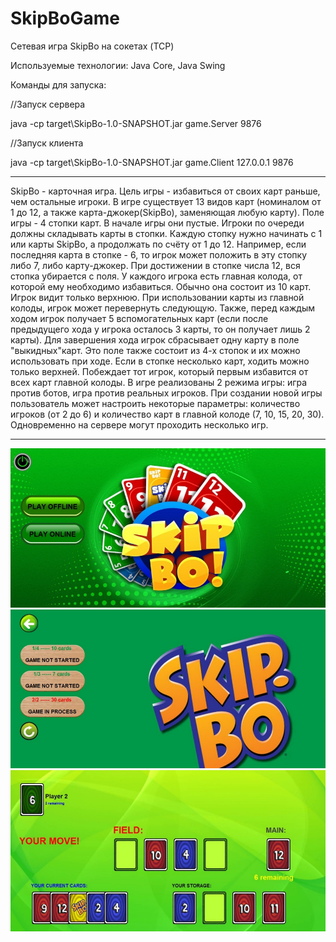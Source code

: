 # SkipBoGame
Сетевая игра SkipBo на сокетах (TCP)

Используемые технологии: Java Core, Java Swing

Команды для запуска:

//Запуск сервера

java -cp target\SkipBo-1.0-SNAPSHOT.jar game.Server 9876

//Запуск клиента

java -cp target\SkipBo-1.0-SNAPSHOT.jar game.Client 127.0.0.1 9876

-----------------------------------------------------------------------------------------------------------------------------------------------------------------------------
SkipBo - карточная игра. Цель игры - избавиться от своих карт раньше, чем остальные игроки. В игре существует 13 видов карт (номиналом от 1 до 12, а также карта-джокер(SkipBo), заменяющая любую карту).
Поле игры - 4 стопки карт. В начале игры они пустые. Игроки по очереди должны складывать карты в стопки. Каждую стопку нужно начинать с 1 или карты SkipBo, а продолжать по счёту от 1 до 12. Например, если последняя карта в стопке - 6, то игрок может положить в эту стопку либо 7, либо карту-джокер. При достижении в стопке числа 12, вся стопка убирается с поля. У каждого игрока есть главная колода, от которой ему необходимо избавиться. Обычно она состоит из 10 карт. Игрок видит только верхнюю. При использовании карты из главной колоды, игрок может перевернуть следующую. Также, перед каждым ходом игрок получает 5 вспомогательных карт (если после предыдущего хода у игрока осталось 3 карты, то он получает лишь 2 карты). Для завершения хода игрок сбрасывает одну карту в поле "выкидных"карт. Это поле также состоит из 4-х стопок и их можно использовать при ходе. Если в стопке несколько карт, ходить можно только верхней. Побеждает тот игрок, который первым избавится от всех карт главной колоды. В игре реализованы 2 режима игры: игра против ботов, игра против реальных игроков. При создании новой игры пользователь может настроить некоторые параметры: количество игроков (от 2 до 6) и количество карт в главной колоде (7, 10, 15, 20, 30). Одновременно на сервере могут проходить несколько игр.

-----------------------------------------------------------------------------------------------------------------------------------------------------------------------------
![Screenshot](https://github.com/Misha-lab/SkipBoGame/blob/main/screenshots/1.jpg)
![Screenshot](https://github.com/Misha-lab/SkipBoGame/blob/main/screenshots/2.jpg)
![Screenshot](https://github.com/Misha-lab/SkipBoGame/blob/main/screenshots/3.jpg)
